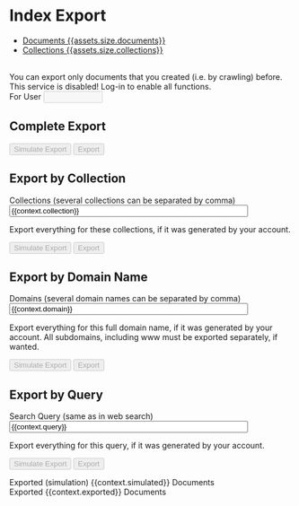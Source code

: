 # Index Export

<ul class="nav nav-pills" role="tablist">
  <li role="presentation" class="active"><a href="#">Documents <span class="badge">{{assets.size.documents}}</span></a></li>
  <li role="presentation" class="active"><a href="#">Collections <span class="badge">{{assets.size.collections}}</span></a></li>
</ul>

<br>
You can export only documents that you created (i.e. by crawling) before.

<div id="DisabledWarning" class="alert alert-danger" role="alert">This service is disabled! Log-in to enable all functions.</div>

<form action=".">
<div class="form-group" id="forUserDiv">
    <label for="forUser">For User</label>
    <input class="form-control" name="forUser" id="forUser" type="text" size="10" maxlength="10" value="" disabled/>
</div>
</form>


## Complete Export

<form action=".">
<button type="submit" name="AllSimulateExport" value="Simulate Export" id="AllSimulateExport" class="btn btn-info" disabled/>Simulate Export</button>
<button type="submit" name="AllExport" value="Export" id="AllExport" class="btn btn-danger" disabled/>Export</button>
</form>


## Export by Collection

<form action=".">
<div class="form-group">
    <label for="collection">Collections (several collections can be separated by comma)</label>
    <input class="form-control" name="collection" id="collection" type="text" size="50" maxlength="256" value="{{context.collection}}" placeholder=""/>
    <p class="help-block">Export everything for these collections, if it was generated by your account.</p>
</div>

<button type="submit" name="CollectionSimulateExport" value="Simulate Export" id="CollectionSimulateExport" class="btn btn-info" disabled/>Simulate Export</button>
<button type="submit" name="CollectionExport" value="Export" id="CollectionExport" class="btn btn-danger" disabled/>Export</button>
</form>


## Export by Domain Name

<form action=".">
<div class="form-group">
    <label for="domain">Domains (several domain names can be separated by comma)</label>
    <input class="form-control" name="domain" id="domain" type="text" size="50" maxlength="256" value="{{context.domain}}" placeholder="demo-domain-name.org"/>
    <p class="help-block">Export everything for this full domain name, if it was generated by your account. All subdomains, including www must be exported separately, if wanted.</p>
</div>

<button type="submit" name="DomainSimulateExport" value="Simulate Export" id="DomainSimulateExport" class="btn btn-info" disabled/>Simulate Export</button>
<button type="submit" name="DomainExport" value="Export" id="DomainExport" class="btn btn-danger" disabled/>Export</button>
</form>


## Export by Query

<form action=".">
<div class="form-group">
    <label for="query">Search Query (same as in web search)</label>
    <input class="form-control" name="query" id="query" type="text" size="50" maxlength="256" value="{{context.query}}" placeholder=""/>
    <p class="help-block">Export everything for this query, if it was generated by your account.</p>
</div>

<button type="submit" name="QuerySimulateExport" value="Simulate Export" id="QuerySimulateExport" class="btn btn-info" disabled/>Simulate Export</button>
<button type="submit" name="QueryExport" value="Export" id="QueryExport" class="btn btn-danger" disabled/>Export</button>
</form>


<p>
<div id="SimulatedSuccess" class="alert alert-info" role="alert">Exported (simulation) {{context.simulated}} Documents</div>
<div id="ExportSuccess" class="alert alert-warning" role="alert">Exported {{context.exported}} Documents</div>
</p>

<script>
document.getElementById("forUser").value = "{{context.forUser}}";
document.getElementById("forUser").disabled = {{context.forUser_disabled}};
if ({{context.forUser_disabled}}) document.getElementById("forUserDiv").remove();
document.getElementById("AllSimulateExport").disabled = {{context.simulate_disabled}};
document.getElementById("AllExport").disabled = {{context.all_export_disabled}};
document.getElementById("CollectionSimulateExport").disabled = {{context.simulate_disabled}};
document.getElementById("CollectionExport").disabled = {{context.collection_export_disabled}};
document.getElementById("DomainSimulateExport").disabled = {{context.simulate_disabled}};
document.getElementById("DomainExport").disabled = {{context.domain_export_disabled}};
document.getElementById("QuerySimulateExport").disabled = {{context.simulate_disabled}};
document.getElementById("QueryExport").disabled = {{context.query_export_disabled}};
if (!{{context.simulate_disabled}}) document.getElementById("DisabledWarning").remove();
if ({{context.simulated}} == 0) document.getElementById("SimulatedSuccess").remove();
if ({{context.exported}} == 0) document.getElementById("ExportSuccess").remove();
</script>